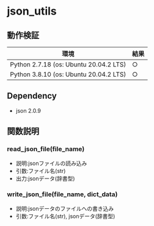 # json_utils
## 動作検証
| 環境 | 結果 |
| ---------------------------------- | - |
|Python 2.7.18 (os: Ubuntu 20.04.2 LTS) | ○ |
|Python 3.8.10 (os: Ubuntu 20.04.2 LTS) | ○ |

## Dependency
- json 2.0.9

## 関数説明
### read_json_file(file_name)
- 説明:jsonファイルの読み込み
- 引数:ファイル名(str)
- 出力:jsonデータ(辞書型)

### write_json_file(file_name, dict_data)
- 説明:jsonデータのファイルへの書き込み
- 引数:ファイル名(str), jsonデータ(辞書型)
